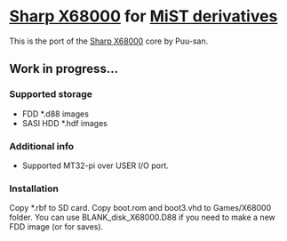 # [Sharp X68000](https://en.wikipedia.org/wiki/X68000) for [MiST derivatives](https://github.com/mist-devel)

This is the port of the [Sharp X68000](http://fpga8801.seesaa.net/category/24786679-1.html) core by Puu-san.

## Work in progress...

### Supported storage
* FDD *.d88 images
* SASI HDD *.hdf images

### Additional info
- Supported MT32-pi over USER I/O port.

### Installation
Copy *.rbf to SD card. Copy boot.rom and boot3.vhd to Games/X68000 folder.
You can use BLANK_disk_X68000.D88 if you need to make a new FDD image (or for saves).

